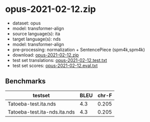 # opus-2021-02-12.zip

* dataset: opus
* model: transformer-align
* source language(s): ita
* target language(s): nds
* model: transformer-align
* pre-processing: normalization + SentencePiece (spm4k,spm4k)
* download: [opus-2021-02-12.zip](https://object.pouta.csc.fi/Tatoeba-MT-models/ita-nds/opus-2021-02-12.zip)
* test set translations: [opus-2021-02-12.test.txt](https://object.pouta.csc.fi/Tatoeba-MT-models/ita-nds/opus-2021-02-12.test.txt)
* test set scores: [opus-2021-02-12.eval.txt](https://object.pouta.csc.fi/Tatoeba-MT-models/ita-nds/opus-2021-02-12.eval.txt)

## Benchmarks

| testset               | BLEU  | chr-F |
|-----------------------|-------|-------|
| Tatoeba-test.ita.nds 	| 4.3 	| 0.205 |
| Tatoeba-test.ita-nds.ita.nds 	| 4.3 	| 0.205 |


